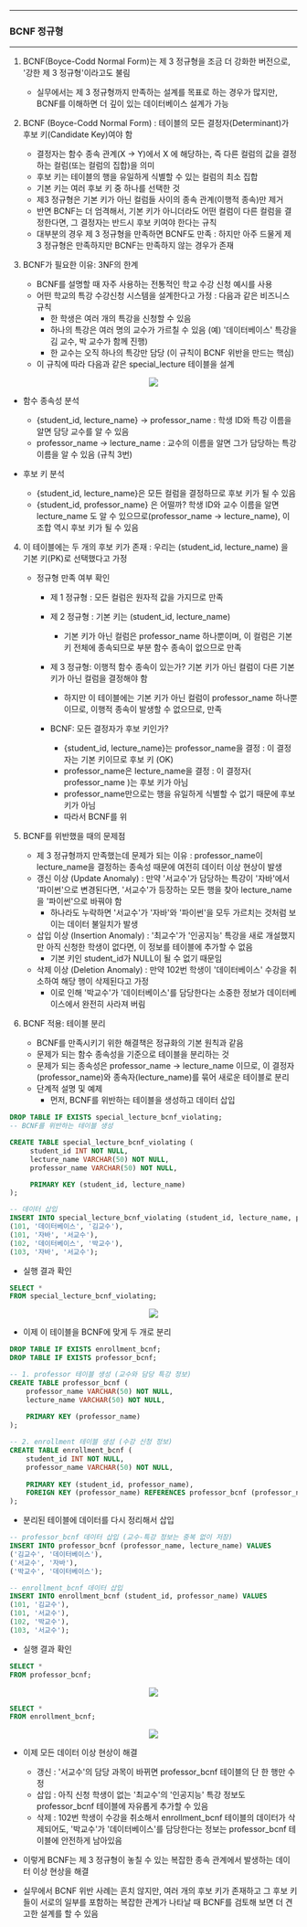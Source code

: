 -----
### BCNF 정규형
-----
1. BCNF(Boyce-Codd Normal Form)는 제 3 정규형을 조금 더 강화한 버전으로, '강한 제 3 정규형'이라고도 불림
   - 실무에서는 제 3 정규형까지 만족하는 설계를 목표로 하는 경우가 많지만, BCNF를 이해하면 더 깊이 있는 데이터베이스 설계가 가능

2. BCNF (Boyce-Codd Normal Form) : 테이블의 모든 결정자(Determinant)가 후보 키(Candidate Key)여야 함
   - 결정자는 함수 종속 관계(X → Y)에서 X 에 해당하는, 즉 다른 컬럼의 값을 결정하는 컬럼(또는 컬럼의 집합)을 의미
   - 후보 키는 테이블의 행을 유일하게 식별할 수 있는 컬럼의 최소 집합
   - 기본 키는 여러 후보 키 중 하나를 선택한 것
   - 제3 정규형은 기본 키가 아닌 컬럼들 사이의 종속 관계(이행적 종속)만 제거
   - 반면 BCNF는 더 엄격해서, 기본 키가 아니더라도 어떤 컬럼이 다른 컬럼을 결정한다면, 그 결정자는 반드시 후보 키여야 한다는 규칙
   - 대부분의 경우 제 3 정규형을 만족하면 BCNF도 만족 : 하지만 아주 드물게 제 3 정규형은 만족하지만 BCNF는 만족하지 않는 경우가 존재

3. BCNF가 필요한 이유: 3NF의 한계
   - BCNF를 설명할 때 자주 사용하는 전통적인 학교 수강 신청 예시를 사용
   - 어떤 학교의 특강 수강신청 시스템을 설계한다고 가정 : 다음과 같은 비즈니스 규칙
      + 한 학생은 여러 개의 특강을 신청할 수 있음
      + 하나의 특강은 여러 명의 교수가 가르칠 수 있음 (예) '데이터베이스' 특강을 김 교수, 박 교수가 함께 진행)
      + 한 교수는 오직 하나의 특강만 담당 (이 규칙이 BCNF 위반을 만드는 핵심)
   - 이 규칙에 따라 다음과 같은 special_lecture 테이블을 설계
<div align="center">
<img src="https://github.com/user-attachments/assets/219a1c52-b9a5-4391-9153-a1a5ac1e116e">
</div>

   - 함수 종속성 분석
     + {student_id, lecture_name} → professor_name : 학생 ID와 특강 이름을 알면 담당 교수를 알 수 있음
     + professor_name → lecture_name : 교수의 이름을 알면 그가 담당하는 특강 이름을 알 수 있음 (규칙 3번)

   - 후보 키 분석
     + {student_id, lecture_name}은 모든 컬럼을 결정하므로 후보 키가 될 수 있음
     + {student_id, professor_name} 은 어떨까? 학생 ID와 교수 이름을 알면 lecture_name 도 알 수 있으므로(professor_name → lecture_name), 이 조합 역시 후보 키가 될 수 있음

4. 이 테이블에는 두 개의 후보 키가 존재 : 우리는 (student_id, lecture_name) 을 기본 키(PK)로 선택했다고 가정
   - 정규형 만족 여부 확인
      + 제 1 정규형 : 모든 컬럼은 원자적 값을 가지므로 만족
      + 제 2 정규형 : 기본 키는 (student_id, lecture_name)
        * 기본 키가 아닌 컬럼은 professor_name 하나뿐이며, 이 컬럼은 기본 키 전체에 종속되므로 부분 함수 종속이 없으므로 만족

      + 제 3 정규형: 이행적 함수 종속이 있는가? 기본 키가 아닌 컬럼이 다른 기본 키가 아닌 컬럼을 결정해야 함
        * 하지만 이 테이블에는 기본 키가 아닌 컬럼이 professor_name 하나뿐이므로, 이행적 종속이 발생할 수 없으므로, 만족

      + BCNF: 모든 결정자가 후보 키인가?
        * {student_id, lecture_name}는 professor_name을 결정 : 이 결정자는 기본 키이므로 후보 키 (OK)
        * professor_name은 lecture_name을 결정 : 이 결정자( professor_name )는 후보 키가 아님
        * professor_name만으로는 행을 유일하게 식별할 수 없기 때문에 후보 키가 아님
        * 따라서 BCNF를 위

5. BCNF를 위반했을 때의 문제점
   - 제 3 정규형까지 만족했는데 문제가 되는 이유 : professor_name이 lecture_name을 결정하는 종속성 때문에 여전히 데이터 이상 현상이 발생
   - 갱신 이상 (Update Anomaly) : 만약 '서교수'가 담당하는 특강이 '자바'에서 '파이썬'으로 변경된다면, '서교수'가 등장하는 모든 행을 찾아 lecture_name을 '파이썬'으로 바꿔야 함
     + 하나라도 누락하면 '서교수'가 '자바'와 '파이썬'을 모두 가르치는 것처럼 보이는 데이터 불일치가 발생
   - 삽입 이상 (Insertion Anomaly) : '최교수'가 '인공지능' 특강을 새로 개설했지만 아직 신청한 학생이 없다면, 이 정보를 테이블에 추가할 수 없음
     + 기본 키인 student_id가 NULL이 될 수 없기 때문임
   - 삭제 이상 (Deletion Anomaly) : 만약 102번 학생이 '데이터베이스' 수강을 취소하여 해당 행이 삭제된다고 가정
     + 이로 인해 '박교수'가 '데이터베이스'를 담당한다는 소중한 정보가 데이터베이스에서 완전히 사라져 버림

6. BCNF 적용: 테이블 분리
   - BCNF를 만족시키기 위한 해결책은 정규화의 기본 원칙과 같음
   - 문제가 되는 함수 종속성을 기준으로 테이블을 분리하는 것
   - 문제가 되는 종속성은 professor_name → lecture_name 이므로, 이 결정자(professor_name)와 종속자(lecture_name)를 묶어 새로운 테이블로 분리
   - 단계적 설명 및 예제
     + 먼저, BCNF를 위반하는 테이블을 생성하고 데이터 삽입
```sql
DROP TABLE IF EXISTS special_lecture_bcnf_violating;
-- BCNF를 위반하는 테이블 생성

CREATE TABLE special_lecture_bcnf_violating (
     student_id INT NOT NULL,
     lecture_name VARCHAR(50) NOT NULL,
     professor_name VARCHAR(50) NOT NULL,

     PRIMARY KEY (student_id, lecture_name)
);

-- 데이터 삽입
INSERT INTO special_lecture_bcnf_violating (student_id, lecture_name, professor_name) VALUES
(101, '데이터베이스', '김교수'),
(101, '자바', '서교수'),
(102, '데이터베이스', '박교수'),
(103, '자바', '서교수');
```
   - 실행 결과 확인
```sql
SELECT *
FROM special_lecture_bcnf_violating;
```
<div align="center">
<img src="https://github.com/user-attachments/assets/e0fe2f1a-1aa4-4bc5-a4fa-d91f18aef86e">
</div>

   - 이제 이 테이블을 BCNF에 맞게 두 개로 분리
```sql
DROP TABLE IF EXISTS enrollment_bcnf;
DROP TABLE IF EXISTS professor_bcnf;

-- 1. professor 테이블 생성 (교수와 담당 특강 정보)
CREATE TABLE professor_bcnf (
    professor_name VARCHAR(50) NOT NULL,
    lecture_name VARCHAR(50) NOT NULL,
   
    PRIMARY KEY (professor_name)
);

-- 2. enrollment 테이블 생성 (수강 신청 정보)
CREATE TABLE enrollment_bcnf (
    student_id INT NOT NULL,
    professor_name VARCHAR(50) NOT NULL,
   
    PRIMARY KEY (student_id, professor_name),
    FOREIGN KEY (professor_name) REFERENCES professor_bcnf (professor_name)
);
```

   - 분리된 테이블에 데이터를 다시 정리해서 삽입
```sql
-- professor_bcnf 데이터 삽입 (교수-특강 정보는 중복 없이 저장)
INSERT INTO professor_bcnf (professor_name, lecture_name) VALUES
('김교수', '데이터베이스'),
('서교수', '자바'),
('박교수', '데이터베이스');

-- enrollment_bcnf 데이터 삽입
INSERT INTO enrollment_bcnf (student_id, professor_name) VALUES
(101, '김교수'),
(101, '서교수'),
(102, '박교수'),
(103, '서교수');
```

   - 실행 결과 확인
```sql
SELECT *
FROM professor_bcnf;
```
<div align="center">
<img src="https://github.com/user-attachments/assets/9a24cce4-2a6b-4c79-80c6-d4a9a2d4c12f">
</div>

```sql
SELECT *
FROM enrollment_bcnf;
```
<div align="center">
<img src="https://github.com/user-attachments/assets/8c518ea4-80e6-4a56-8567-f840f28c5a52">
</div>

   - 이제 모든 데이터 이상 현상이 해결
      + 갱신 : '서교수'의 담당 과목이 바뀌면 professor_bcnf 테이블의 단 한 행만 수정
      + 삽입 : 아직 신청 학생이 없는 '최교수'의 '인공지능' 특강 정보도 professor_bcnf 테이블에 자유롭게 추가할 수 있음
      + 삭제 : 102번 학생이 수강을 취소해서 enrollment_bcnf 테이블의 데이터가 삭제되어도, '박교수'가 '데이터베이스'를 담당한다는 정보는 professor_bcnf 테이블에 안전하게 남아있음

   - 이렇게 BCNF는 제 3 정규형이 놓칠 수 있는 복잡한 종속 관계에서 발생하는 데이터 이상 현상을 해결
   - 실무에서 BCNF 위반 사례는 흔치 않지만, 여러 개의 후보 키가 존재하고 그 후보 키들이 서로의 일부를 포함하는 복잡한 관계가 나타날 때 BCNF를 검토해 보면 더 견고한 설계를 할 수 있음

